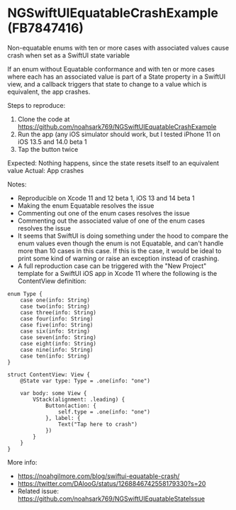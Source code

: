 # NGSwiftUIEquatableCrashExample (FB7847416)
Non-equatable enums with ten or more cases with associated values cause crash when set as a SwiftUI state variable

If an enum without Equatable conformance and with ten or more cases where each has an associated value is part of a State property in a SwiftUI view, and a callback triggers that state to change to a value which is equivalent, the app crashes.

Steps to reproduce:

1. Clone the code at https://github.com/noahsark769/NGSwiftUIEquatableCrashExample
2. Run the app (any iOS simulator should work, but I tested iPhone 11 on iOS 13.5 and 14.0 beta 1
3. Tap the button twice

Expected: Nothing happens, since the state resets itself to an equivalent value
Actual: App crashes

Notes:
- Reproducible on Xcode 11 and 12 beta 1, iOS 13 and 14 beta 1
- Making the enum Equatable resolves the issue
- Commenting out one of the enum cases resolves the issue
- Commenting out the associated value of one of the enum cases resolves the issue
- It seems that SwiftUI is doing something under the hood to compare the enum values even though the enum is not Equatable, and can't handle more than 10 cases in this case. If this is the case, it would be ideal to print some kind of warning or raise an exception instead of crashing.
- A full reproduction case can be triggered with the "New Project" template for a SwiftUI iOS app in Xcode 11 where the following is the ContentView definition:

```
enum Type {
    case one(info: String)
    case two(info: String)
    case three(info: String)
    case four(info: String)
    case five(info: String)
    case six(info: String)
    case seven(info: String)
    case eight(info: String)
    case nine(info: String)
    case ten(info: String)
}

struct ContentView: View {
    @State var type: Type = .one(info: "one")

    var body: some View {
        VStack(alignment: .leading) {
            Button(action: {
                self.type = .one(info: "one")
            }, label: {
                Text("Tap here to crash")
            })
        }
    }
}
```

More info:
- https://noahgilmore.com/blog/swiftui-equatable-crash/
- https://twitter.com/DAlooG/status/1268846742558179330?s=20
- Related issue: https://github.com/noahsark769/NGSwiftUIEquatableStateIssue
